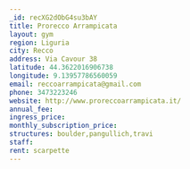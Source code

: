```yaml
---
_id: recXG2dObG4su3bAY
title: Prorecco Arrampicata
layout: gym
region: Liguria
city: Recco
address: Via Cavour 38
latitude: 44.3622016906738
longitude: 9.13957786560059
email: reccoarrampicata@gmail.com
phone: 3473223246
website: http://www.proreccoarrampicata.it/
annual_fee: 
ingress_price: 
monthly_subscription_price: 
structures: boulder,pangullich,travi
staff: 
rent: scarpette
---
```



